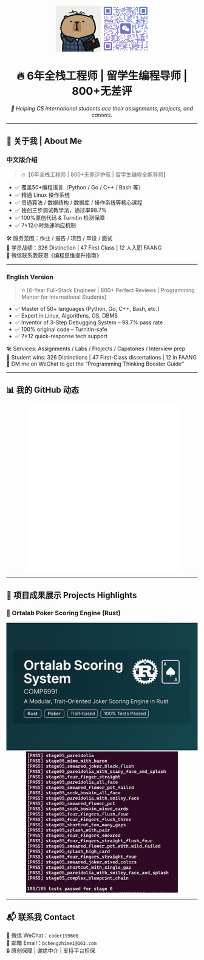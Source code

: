 <!-- GitHub banner / 微信二维码区域 -->
<p align="center">
  <img src="./images/avatar.jpg" width="120" alt="avatar">
  <img src="./images/wechat_qr.png" width="120" alt="WeChat QR" title="扫码加我微信">
</p>

<h1 align="center">🔥 6年全栈工程师 | 留学生编程导师 | 800+无差评</h1>

<p align="center">
  <em>🚀 Helping CS international students ace their assignments, projects, and careers.</em>
</p>

---

## 🧠 关于我 | About Me

### 中文版介绍
> 🔥【6年全栈工程师 | 800+无差评护航 | 留学生编程全能导师】

- ✅ 覆盖50+编程语言（Python / Go / C++ / Bash 等）
- ✅ 精通 Linux 操作系统
- ✅ 贯通算法 / 数据结构 / 数据库 / 操作系统等核心课程
- ✅ 独创三步调试教学法，通过率98.7%
- ✅ 100%原创代码 & Turnitin 检测保障
- ✅ 7×12小时急速响应机制

🛠 服务范围：作业 / 报告 / 项目 / 毕设 / 面试  
🎯 学员战绩：326 Distinction | 47 First Class | 12 人入职 FAANG  
📲 微信联系我获取《编程思维提升指南》

---

### English Version

> 🔥 [6-Year Full-Stack Engineer | 800+ Perfect Reviews | Programming Mentor for International Students]

- ✅ Master of 50+ languages (Python, Go, C++, Bash, etc.)
- ✅ Expert in Linux, Algorithms, OS, DBMS
- ✅ Inventor of 3-Step Debugging System – 98.7% pass rate
- ✅ 100% original code – Turnitin-safe
- ✅ 7×12 quick-response tech support

🛠 Services: Assignments / Labs / Projects / Capstones / Interview prep  
🎯 Student wins: 326 Distinctions | 47 First-Class dissertations | 12 in FAANG  
📲 DM me on WeChat to get the “Programming Thinking Booster Guide”

---

## 📊 我的 GitHub 动态

<p align="center"><img src="./metrics.svg" alt="Metrics" width="400"></p>

---

## 🧩 项目成果展示 Projects Highlights

### 🎴 Ortalab Poker Scoring Engine (Rust)
<p align="center">
  <img src="./images/banner.png" width="600" alt="Ortalab Scoring Engine Banner" />
  <br />
  <img src="./images/screenshot.png" width="400" alt="All tests passed screenshot" />
</p>

---

## 📬 联系我 Contact

📍 微信 WeChat：`coder199608`  
📧 邮箱 Email：`bchengzhimei@163.com`  
🔒 原创保障 | 谢绝中介 | 支持平台担保
